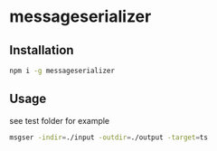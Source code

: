 # messageserializer




## Installation
```bash
npm i -g messageserializer
```

## Usage
see test folder for example
```bash
msgser -indir=./input -outdir=./output -target=ts
```
